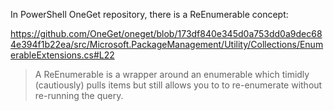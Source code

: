 In PowerShell OneGet repository, there is a ReEnumerable concept:

https://github.com/OneGet/oneget/blob/173df840e345d0a753dd0a9dec684e394f1b22ea/src/Microsoft.PackageManagement/Utility/Collections/EnumerableExtensions.cs#L22

> A ReEnumerable is a wrapper around an enumerable which timidly (cautiously) pulls items but still allows you to to re-enumerate without re-running the query.
